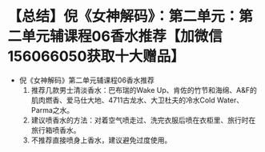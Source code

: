 # 【总结】倪《女神解码》：第二单元：第二单元辅课程06香水推荐【加微信156066050获取十大赠品】

-   倪《女神解码》第二单元辅课程06香水推荐
    1.  推荐几款男士清淡香水：巴布瑞的Wake Up、肯佐的竹节和海绵、A&F的肌肉燃香、爱马仕大地、4711古龙水、大卫杜夫的冷水Cold Water、Parma之水。
    2.  建议喷香水的方法：对着空气喷走过、洗完衣服后喷在衣柜里、旅行时在旅行箱喷香水。
    3.  不推荐直接喷身上香水，建议避免过度使用。